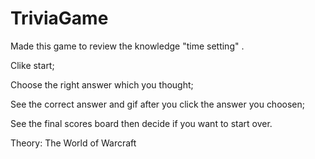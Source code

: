 # TriviaGame

Made this game to review the knowledge "time setting" .

Clike start;

Choose the right answer which you thought;

See the correct answer and gif after you click the answer you choosen;

See the final scores board then decide if you want to start over.




Theory: The World of Warcraft
